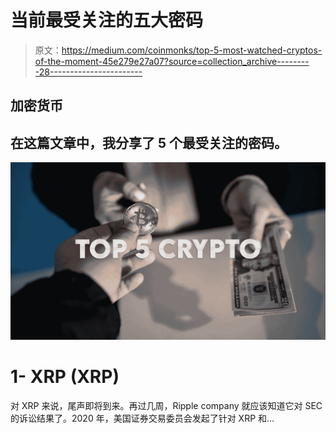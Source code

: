 # 当前最受关注的五大密码

> 原文：<https://medium.com/coinmonks/top-5-most-watched-cryptos-of-the-moment-45e279e27a07?source=collection_archive---------28----------------------->

## 加密货币

## 在这篇文章中，我分享了 5 个最受关注的密码。

![](img/04819304dd2a30025380f3426647ed04.png)

# 1- XRP (XRP)

对 XRP 来说，尾声即将到来。再过几周，Ripple company 就应该知道它对 SEC 的诉讼结果了。2020 年，美国证券交易委员会发起了针对 XRP 和…